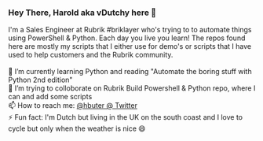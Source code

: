 ### Hey There, Harold aka vDutchy here 👋

I'm a Sales Engineer at Rubrik #briklayer who's trying to to automate things using PowerShell & Python. Each day you live you learn! The repos found here are mostly my scripts that I either use for demo's or scripts that I have used to help customers and the Rubrik community.
<br>
<br>
🌱 I’m currently learning Python and reading "Automate the boring stuff with Python 2nd edition"<br>
👯 I’m trying to colloborate on Rubrik Build Powershell & Python repo, where I can and add some scripts<br> 
📫 How to reach me: <a href="https://twitter.com/hbuter">@hbuter @ Twitter</a></br>
⚡ Fun fact: I'm Dutch but living in the UK on the south coast and I love to cycle but only when the weather is nice 😄 <br>

<!--
**hbuter-rubrik/hbuter-rubrik** is a ✨ _special_ ✨ repository because its `README.md` (this file) appears on your GitHub profile.

Here are some ideas to get you started:

- 🔭 I’m currently working on ...
- 🌱 I’m currently learning ...
- 👯 I’m looking to collaborate on ...
- 🤔 I’m looking for help with ...
- 💬 Ask me about ...
- 📫 How to reach me: ...
- 😄 Pronouns: ...
- ⚡ Fun fact: ...
-->
